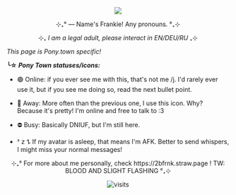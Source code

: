 <p align="center"> <img src="https://media1.tenor.com/m/CxG-dvj9VJgAAAAC/roblox-pressure-pressure-roblox.gif"/> </p>
<p style=""></p>
<div class="sc-1ye87qi-0 bCBphS"><p align="center">⊹₊° ― Name's Frankie! Any pronouns. °₊⊹</p> 
<div class="sc-1ye87qi-0 bCBphS"><p align="center">⊹₊ <em>I am a legal adult, please interact in EN/DEU/RU</em> ₊⊹</p>
<p style=""><em>This page is Pony.town specific!</em></p>
<p style=""></p><p style=""><strong><span>╰☆</span> <em>Pony Town statuses/icons:</em></strong></p>
<ul><li><p style="">🟢 Online: if you ever see me with this, that's not me /j. I'd rarely ever use it, but if you see me doing so, read the next bullet point. </p></li>
<li><p style="">🌙 Away: More often than the previous one, I use this icon. Why? Because it's pretty! I'm online and free to talk to :3 </p></li>
<li><p style="">⛔ Busy: Basically DNIUF, but I'm still here.</p></li>
<li><p style=""><span>ᶻ 𝗓 𐰁</span> If my avatar is asleep, that means I'm AFK. Better to send whispers, I might miss your normal messages!</p><p style=""></p></li></ul>
<p style=""></p>
<p align="center">⊹₊° For more about me personally, check https://2bfrnk.straw.page ! TW: BLOOD AND SLIGHT FLASHING °₊⊹</p></div>
<p align="center"><img src="https://visit-counter.vercel.app/counter.png?page=https%3A%2F%2Fgithub.com%2F2b-frank&s=20&c=ff0000&bg=00000000&no=5&ff=electrolize&tb=&ta=+people+saw+my+shit" alt="visits">
